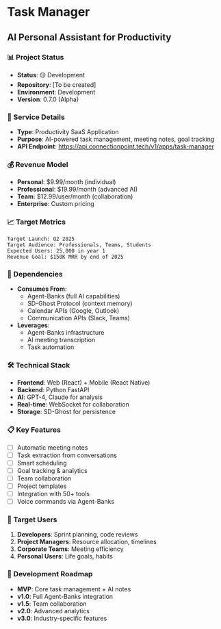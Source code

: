 # Task Manager
## AI Personal Assistant for Productivity

### 📊 Project Status
- **Status**: 🟡 Development
- **Repository**: [To be created]
- **Environment**: Development
- **Version**: 0.7.0 (Alpha)

### 🔧 Service Details
- **Type**: Productivity SaaS Application
- **Purpose**: AI-powered task management, meeting notes, goal tracking
- **API Endpoint**: https://api.connectionpoint.tech/v1/apps/task-manager

### 💰 Revenue Model
- **Personal**: $9.99/month (individual)
- **Professional**: $19.99/month (advanced AI)
- **Team**: $12.99/user/month (collaboration)
- **Enterprise**: Custom pricing

### 📈 Target Metrics
```
Target Launch: Q2 2025
Target Audience: Professionals, Teams, Students
Expected Users: 25,000 in year 1
Revenue Goal: $150K MRR by end of 2025
```

### 🔗 Dependencies
- **Consumes From**:
  - Agent-Banks (full AI capabilities)
  - SD-Ghost Protocol (context memory)
  - Calendar APIs (Google, Outlook)
  - Communication APIs (Slack, Teams)
- **Leverages**:
  - Agent-Banks infrastructure
  - AI meeting transcription
  - Task automation

### 🛠️ Technical Stack
- **Frontend**: Web (React) + Mobile (React Native)
- **Backend**: Python FastAPI
- **AI**: GPT-4, Claude for analysis
- **Real-time**: WebSocket for collaboration
- **Storage**: SD-Ghost for persistence

### 📋 Key Features
- [ ] Automatic meeting notes
- [ ] Task extraction from conversations
- [ ] Smart scheduling
- [ ] Goal tracking & analytics
- [ ] Team collaboration
- [ ] Project templates
- [ ] Integration with 50+ tools
- [ ] Voice commands via Agent-Banks

### 🎯 Target Users
1. **Developers**: Sprint planning, code reviews
2. **Project Managers**: Resource allocation, timelines
3. **Corporate Teams**: Meeting efficiency
4. **Personal Users**: Life goals, habits

### 🚀 Development Roadmap
- **MVP**: Core task management + AI notes
- **v1.0**: Full Agent-Banks integration
- **v1.5**: Team collaboration
- **v2.0**: Advanced analytics
- **v3.0**: Industry-specific features